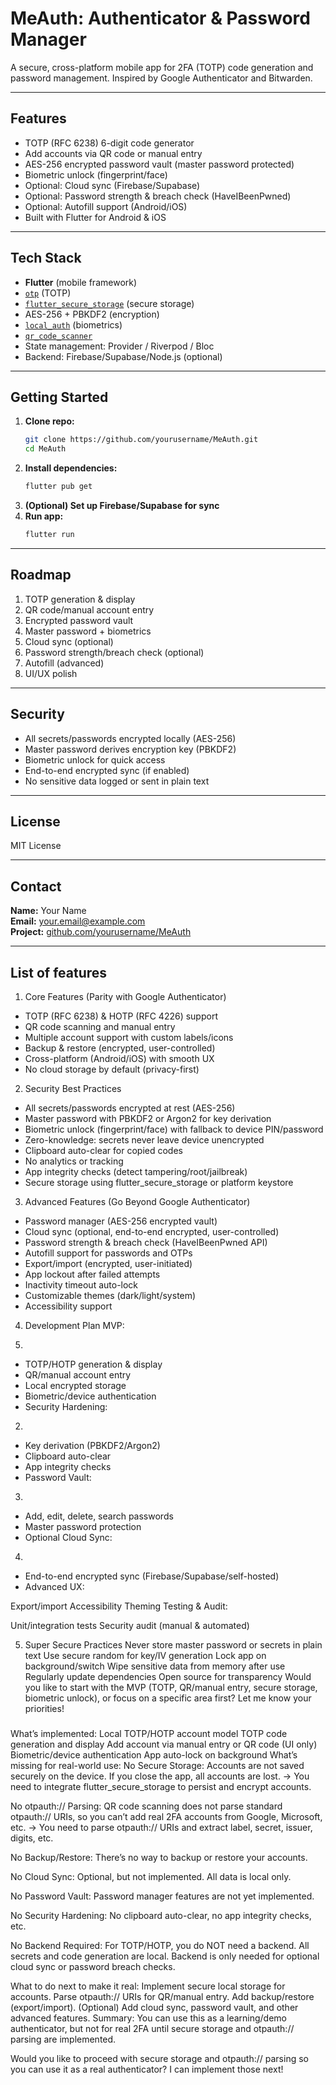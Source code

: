 # MeAuth: Authenticator & Password Manager

A secure, cross-platform mobile app for 2FA (TOTP) code generation and password management. Inspired by Google Authenticator and Bitwarden.

---

## Features

- TOTP (RFC 6238) 6-digit code generator
- Add accounts via QR code or manual entry
- AES-256 encrypted password vault (master password protected)
- Biometric unlock (fingerprint/face)
- Optional: Cloud sync (Firebase/Supabase)
- Optional: Password strength & breach check (HaveIBeenPwned)
- Optional: Autofill support (Android/iOS)
- Built with Flutter for Android & iOS

---

## Tech Stack

- **Flutter** (mobile framework)
- [`otp`](https://pub.dev/packages/otp) (TOTP)
- [`flutter_secure_storage`](https://pub.dev/packages/flutter_secure_storage) (secure storage)
- AES-256 + PBKDF2 (encryption)
- [`local_auth`](https://pub.dev/packages/local_auth) (biometrics)
- [`qr_code_scanner`](https://pub.dev/packages/qr_code_scanner)
- State management: Provider / Riverpod / Bloc
- Backend: Firebase/Supabase/Node.js (optional)

---

## Getting Started

1. **Clone repo:**
   ```bash
   git clone https://github.com/yourusername/MeAuth.git
   cd MeAuth
   ```
2. **Install dependencies:**
   ```bash
   flutter pub get
   ```
3. **(Optional) Set up Firebase/Supabase for sync**
4. **Run app:**
   ```bash
   flutter run
   ```

---

## Roadmap

1. TOTP generation & display
2. QR code/manual account entry
3. Encrypted password vault
4. Master password + biometrics
5. Cloud sync (optional)
6. Password strength/breach check (optional)
7. Autofill (advanced)
8. UI/UX polish

---

## Security

- All secrets/passwords encrypted locally (AES-256)
- Master password derives encryption key (PBKDF2)
- Biometric unlock for quick access
- End-to-end encrypted sync (if enabled)
- No sensitive data logged or sent in plain text

---

## License

MIT License

---

## Contact

**Name:** Your Name  
**Email:** your.email@example.com  
**Project:** [github.com/yourusername/MeAuth](https://github.com/yourusername/MeAuth)

---
## List of features

1. Core Features (Parity with Google Authenticator)

- TOTP (RFC 6238) & HOTP (RFC 4226) support
- QR code scanning and manual entry
- Multiple account support with custom labels/icons
- Backup & restore (encrypted, user-controlled)
- Cross-platform (Android/iOS) with smooth UX
- No cloud storage by default (privacy-first)

2. Security Best Practices

- All secrets/passwords encrypted at rest (AES-256)
- Master password with PBKDF2 or Argon2 for key derivation
- Biometric unlock (fingerprint/face) with fallback to device PIN/password
- Zero-knowledge: secrets never leave device unencrypted
- Clipboard auto-clear for copied codes
- No analytics or tracking
- App integrity checks (detect tampering/root/jailbreak)
- Secure storage using flutter_secure_storage or platform keystore

3. Advanced Features (Go Beyond Google Authenticator)

- Password manager (AES-256 encrypted vault)
- Cloud sync (optional, end-to-end encrypted, user-controlled)
- Password strength & breach check (HaveIBeenPwned API)
- Autofill support for passwords and OTPs
- Export/import (encrypted, user-initiated)
- App lockout after failed attempts
- Inactivity timeout auto-lock
- Customizable themes (dark/light/system)
- Accessibility support

4. Development Plan
MVP:

1. 
- TOTP/HOTP generation & display
- QR/manual account entry
- Local encrypted storage
- Biometric/device authentication
- Security Hardening:

2. 
- Key derivation (PBKDF2/Argon2)
- Clipboard auto-clear
- App integrity checks
- Password Vault:

3. 
- Add, edit, delete, search passwords
- Master password protection
- Optional Cloud Sync:

4. 
- End-to-end encrypted sync (Firebase/Supabase/self-hosted)
- Advanced UX:

Export/import
Accessibility
Theming
Testing & Audit:

Unit/integration tests
Security audit (manual & automated)

5. Super Secure Practices
Never store master password or secrets in plain text
Use secure random for key/IV generation
Lock app on background/switch
Wipe sensitive data from memory after use
Regularly update dependencies
Open source for transparency
Would you like to start with the MVP (TOTP, QR/manual entry, secure storage, biometric unlock), or focus on a specific area first? Let me know your priorities!

###
What’s implemented:
Local TOTP/HOTP account model
TOTP code generation and display
Add account via manual entry or QR code (UI only)
Biometric/device authentication
App auto-lock on background
What’s missing for real-world use:
No Secure Storage:
Accounts are not saved securely on the device. If you close the app, all accounts are lost.
→ You need to integrate flutter_secure_storage to persist and encrypt accounts.

No otpauth:// Parsing:
QR code scanning does not parse standard otpauth:// URIs, so you can’t add real 2FA accounts from Google, Microsoft, etc.
→ You need to parse otpauth:// URIs and extract label, secret, issuer, digits, etc.

No Backup/Restore:
There’s no way to backup or restore your accounts.

No Cloud Sync:
Optional, but not implemented. All data is local only.

No Password Vault:
Password manager features are not yet implemented.

No Security Hardening:
No clipboard auto-clear, no app integrity checks, etc.

No Backend Required:
For TOTP/HOTP, you do NOT need a backend. All secrets and code generation are local.
Backend is only needed for optional cloud sync or password breach checks.

What to do next to make it real:
Implement secure local storage for accounts.
Parse otpauth:// URIs for QR/manual entry.
Add backup/restore (export/import).
(Optional) Add cloud sync, password vault, and other advanced features.
Summary:
You can use this as a learning/demo authenticator, but not for real 2FA until secure storage and otpauth:// parsing are implemented.

Would you like to proceed with secure storage and otpauth:// parsing so you can use it as a real authenticator? I can implement those next!